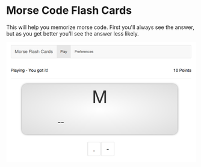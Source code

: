# Morse Code Flash Cards

This will help you memorize morse code. First you'll always see the answer, but
as you get better you'll see the answer less likely.

![screenshot](/screenshots/original.png)

